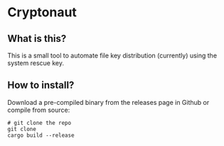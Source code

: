 # Cryptonaut

## What is this?

This is a small tool to automate file key distribution (currently) using the system rescue key.

## How to install?

Download a pre-compiled binary from the releases page in Github or compile from source:

```
# git clone the repo
git clone 
cargo build --release 
```